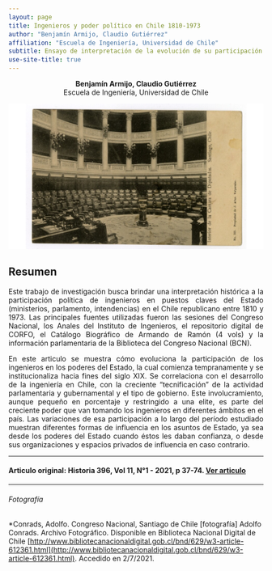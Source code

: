 ```yaml
---
layout: page
title: Ingenieros y poder político en Chile 1810-1973 
author: "Benjamín Armijo, Claudio Gutiérrez" 
affiliation: "Escuela de Ingeniería, Universidad de Chile"
subtitle: Ensayo de interpretación de la evolución de su participación parlamentaria y ministerial.
use-site-title: true
---
```


<p align="center"><b>Benjamín Armijo, Claudio Gutiérrez</b><br>Escuela de Ingeniería, Universidad de Chile</p>

![Image1](/img/descarga.png)

## Resumen 

<p align="justify">Este trabajo de investigación busca brindar una interpretación histórica a la participación política de ingenieros en puestos claves del Estado (ministerios, parlamento, intendencias) en el Chile republicano entre 1810 y 1973. Las principales fuentes utilizadas fueron las sesiones del Congreso Nacional, los Anales del Instituto de Ingenieros, el repositorio digital de CORFO, el Catálogo Biográfico de Armando de Ramón (4 vols) y la información parlamentaria de la Biblioteca del Congreso Nacional (BCN). </p>

<p align="justify">En este articulo se muestra cómo evoluciona la participación de los ingenieros en los poderes del Estado, la cual comienza tempranamente y se institucionaliza hacia fines del siglo XIX. Se correlaciona con el desarrollo de la ingeniería en Chile, con la creciente “tecnificación” de la actividad parlamentaria y gubernamental y el tipo de gobierno. Este involucramiento, aunque pequeño en porcentaje y restringido a una elite, es parte del creciente poder que van tomando los ingenieros en diferentes ámbitos en el país. Las variaciones de esa participación a lo largo del período estudiado muestran diferentes formas de influencia en los asuntos de Estado, ya sea desde los poderes del Estado cuando éstos les daban confianza, o desde sus organizaciones y espacios privados de influencia en caso contrario.</p>

---
#### Articulo original: Historia 396, Vol 11, N°1 - 2021, p 37-74. [Ver articulo](http://www.historia396.cl/index.php/historia396/article/view/495)

---
###### Fotografía 

*Conrads, Adolfo. Congreso Nacional, Santiago de Chile  [fotografía] Adolfo Conrads. Archivo Fotográfico. Disponible en Biblioteca Nacional Digital de Chile [http://www.bibliotecanacionaldigital.gob.cl/bnd/629/w3-article-612361.html](http://www.bibliotecanacionaldigital.gob.cl/bnd/629/w3-article-612361.html). Accedido en 2/7/2021.

